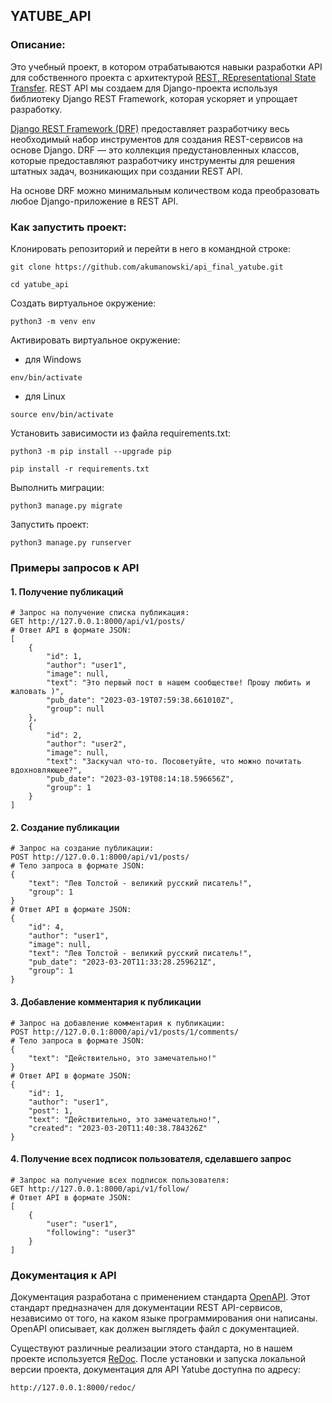 ## YATUBE_API
### Описание:

Это учебный проект, в котором отрабатываются навыки разработки API для собственного проекта с архитектурой 
[REST, REpresentational State Transfer](https://www.ics.uci.edu/~fielding/pubs/dissertation/rest_arch_style.htm). 
REST API мы создаем для Django-проекта используя библиотеку Django REST Framework, 
которая ускоряет и упрощает разработку.

[Django REST Framework (DRF)](https://www.django-rest-framework.org/) предоставляет разработчику весь необходимый 
набор инструментов для создания REST-сервисов на основе Django. 
DRF — это коллекция предустановленных классов, которые предоставляют разработчику инструменты для 
решения штатных задач, возникающих при создании REST API. 

На основе DRF можно минимальным количеством кода преобразовать любое Django-приложение в REST API.

### Как запустить проект:

Клонировать репозиторий и перейти в него в командной строке:

```
git clone https://github.com/akumanowski/api_final_yatube.git
```

```
cd yatube_api
```

Создать виртуальное окружение:

```
python3 -m venv env
```

Активировать виртуальное окружение:
- для Windows
```
env/bin/activate
```
- для Linux
```
source env/bin/activate
```

Установить зависимости из файла requirements.txt:

```
python3 -m pip install --upgrade pip
```

```
pip install -r requirements.txt
```

Выполнить миграции:

```
python3 manage.py migrate
```

Запустить проект:

```
python3 manage.py runserver
```
### Примеры запросов к API
#### 1. Получение публикаций
```
# Запрос на получение списка публикация:
GET http://127.0.0.1:8000/api/v1/posts/
# Ответ API в формате JSON:
[
    {
        "id": 1,
        "author": "user1",
        "image": null,
        "text": "Это первый пост в нашем сообществе! Прошу любить и жаловать )",
        "pub_date": "2023-03-19T07:59:38.661010Z",
        "group": null
    },
    {
        "id": 2,
        "author": "user2",
        "image": null,
        "text": "Заскучал что-то. Посоветуйте, что можно почитать вдохновляющее?",
        "pub_date": "2023-03-19T08:14:18.596656Z",
        "group": 1
    }
]
```
#### 2. Создание публикации
```
# Запрос на создание публикации:
POST http://127.0.0.1:8000/api/v1/posts/
# Тело запроса в формате JSON:
{
    "text": "Лев Толстой - великий русский писатель!",
    "group": 1
}
# Ответ API в формате JSON:
{
    "id": 4,
    "author": "user1",
    "image": null,
    "text": "Лев Толстой - великий русский писатель!",
    "pub_date": "2023-03-20T11:33:28.259621Z",
    "group": 1
}
```
#### 3. Добавление комментария к публикации
```
# Запрос на добавление комментария к публикации:
POST http://127.0.0.1:8000/api/v1/posts/1/comments/
# Тело запроса в формате JSON:
{
    "text": "Действительно, это замечательно!"
}
# Ответ API в формате JSON:
{
    "id": 1,
    "author": "user1",
    "post": 1,
    "text": "Действительно, это замечательно!",
    "created": "2023-03-20T11:40:38.784326Z"
}
```
#### 4. Получение всех подписок пользователя, сделавшего запрос
```
# Запрос на получение всех подписок пользователя:
GET http://127.0.0.1:8000/api/v1/follow/
# Ответ API в формате JSON:
[
    {
        "user": "user1",
        "following": "user3"
    }
]
```
### Документация к API
Документация разработана с применением стандарта [OpenAPI](https://www.openapis.org/). Этот стандарт 
предназначен для документации REST API-сервисов, независимо от того, на каком языке 
программирования они написаны. OpenAPI описывает, как должен выглядеть файл с документацией.

Существуют различные реализации этого стандарта, но в нашем проекте используется [ReDoc](https://redocly.com/docs/).
После установки и запуска локальной версии проекта, документация для API Yatube доступна по адресу:
```
http://127.0.0.1:8000/redoc/
```